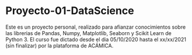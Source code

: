 # Proyecto-01-DataScience
Este es un proyecto personal, realizado para afianzar conocimientos sobre las librerias de Pandas, Numpy, Matplotlib, Seaborn y Scikit Learn de Python 3.
El curso fue dictado desde el dia 05/10/2020 hasta el xx/xx/2021 (sin finalizar) por la plataforma de ACÁMICA.
